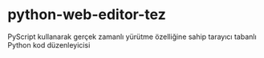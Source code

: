 # python-web-editor-tez
PyScript kullanarak gerçek zamanlı yürütme özelliğine sahip tarayıcı tabanlı Python kod düzenleyicisi 
